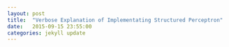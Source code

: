 ```yaml
---
layout: post
title:  "Verbose Explanation of Implementating Structured Perceptron"
date:   2015-09-15 23:55:00
categories: jekyll update
---
```


